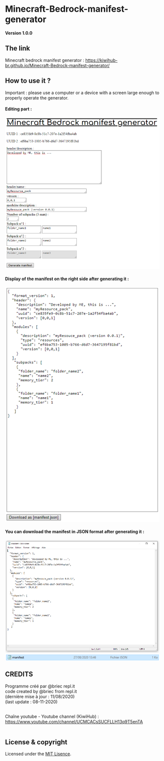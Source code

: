 # Minecraft-Bedrock-manifest-generator
**Version 1.0.0**

## The link

Minecraft bedrock manifest generator : https://kiwihub-br.github.io/Minecraft-Bedrock-manifest-generator/<br/>

## How to use it ?

Important : please use a computer or a device with a screen large enough to properly operate the generator.

#### Editing part :
![alt text](https://github.com/KiwiHub-br/Minecraft-Bedrock-manifest-generator/blob/master/Capture_manifestgen_option.PNG?raw=true)<br/>

#### Display of the manifest on the right side after generating it :
![alt text](https://github.com/KiwiHub-br/Minecraft-Bedrock-manifest-generator/blob/master/Capture_manifestgen_result.PNG?raw=true)<br/>

#### You can download the manifest in JSON format after generating it :
![alt text](https://github.com/KiwiHub-br/Minecraft-Bedrock-manifest-generator/blob/master/Capture_manifestgen_down2.PNG?raw=true)<br/>
![alt text](https://github.com/KiwiHub-br/Minecraft-Bedrock-manifest-generator/blob/master/Capture_manifestgen_down.PNG?raw=true)<br/>

## CREDITS
  
  Programme créé par @briec repl.it<br/>
  code created by @briec from repl.it<br/>
  (dernière mise à jour : 11/08/2020)<br/>
  (last update : 08-11-2020)<br/><br/>

  Chaîne youtube - Youtube channel (KiwiHub) :<br/> 
  https://www.youtube.com/channel/UCMCACsSUCFLLH13q9T5enTA<br/><br/>

## License & copyright

Licensed under the [MIT Lisence](LICENSE).
